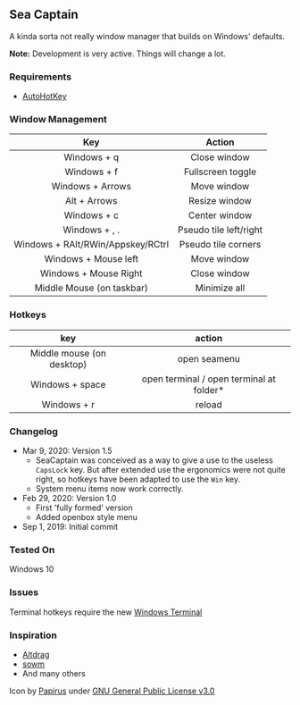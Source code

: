 ## Sea Captain
A kinda sorta not really window manager that builds on Windows' defaults. 

**Note:** Development is very active. Things will change a lot.

### Requirements
* [AutoHotKey](https://autohotkey.com/download/)


### Window Management
**Key**|**Action**
:-----:|:-----:
Windows + q|Close window
Windows + f|Fullscreen toggle
Windows + Arrows|Move window
Alt + Arrows|Resize window
Windows + c|Center window
Windows + , .|Pseudo tile left/right
Windows + RAlt/RWin/Appskey/RCtrl|Pseudo tile corners
Windows + Mouse left|Move window
Windows + Mouse Right|Close window
Middle Mouse (on taskbar)|Minimize all

### Hotkeys
**key**|**action**
:-----:|:-----:
Middle mouse (on desktop)|open seamenu 
Windows + space|open terminal / open terminal at folder*
Windows + r|reload

### Changelog
- Mar 9, 2020: Version 1.5
    - SeaCaptain was conceived as a way to give a use to the useless `CapsLock` key. But after extended use the ergonomics were not quite right, so hotkeys have been adapted to use the `Win` key.
    - System menu items now work correctly.
- Feb 29, 2020: Version 1.0
    - First 'fully formed' version
    - Added openbox style menu
- Sep 1, 2019: Initial commit

### Tested On
Windows 10

### Issues
Terminal hotkeys require the new [Windows Terminal](https://github.com/microsoft/terminal)

### Inspiration
- [Altdrag](https://github.com/stefansundin/altdrag)
- [sowm](https://github.com/dylanaraps/sowm)
- And many others

Icon by [Papirus](https://github.com/PapirusDevelopmentTeam) under [GNU General Public License v3.0](https://www.gnu.org/licenses/gpl-3.0.en.html)

